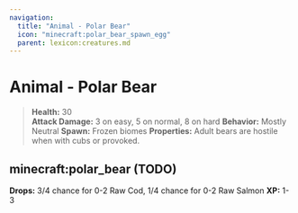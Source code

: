 ```yaml
---
navigation:
  title: "Animal - Polar Bear"
  icon: "minecraft:polar_bear_spawn_egg"
  parent: lexicon:creatures.md
---
```


# Animal - Polar Bear

> __Health:__ 30     
> __Attack Damage:__ 3 on easy, 5 on normal, 8 on hard 
> __Behavior:__ Mostly Neutral 
> __Spawn:__ Frozen biomes 
> __Properties:__ 
Adult bears are hostile when with cubs or provoked.

## minecraft:polar_bear (TODO)

<GameScene zoom={2}>
  <Entity id="minecraft:polar_bear" />
</GameScene>

__Drops:__ 3/4 chance for 0-2 Raw Cod, 1/4 chance for 0-2 Raw Salmon  __XP:__ 1-3

